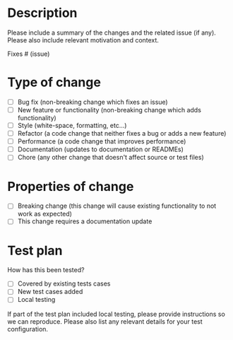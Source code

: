 # Description

Please include a summary of the changes and the related issue (if any). Please also include relevant motivation and context.

Fixes # (issue)

# Type of change

- [ ] Bug fix (non-breaking change which fixes an issue)
- [ ] New feature or functionality (non-breaking change which adds functionality)
- [ ] Style (white-space, formatting, etc...)
- [ ] Refactor (a code change that neither fixes a bug or adds a new feature)
- [ ] Performance (a code change that improves performance)
- [ ] Documentation (updates to documentation or READMEs)
- [ ] Chore (any other change that doesn't affect source or test files)
# Properties of change

- [ ] Breaking change (this change will cause existing functionality to not work as expected)
- [ ] This change requires a documentation update
# Test plan

How has this been tested?

- [ ] Covered by existing tests cases
- [ ] New test cases added
- [ ] Local testing

If part of the test plan included local testing, please provide instructions so we can reproduce. Please also list any relevant details for your test configuration.
